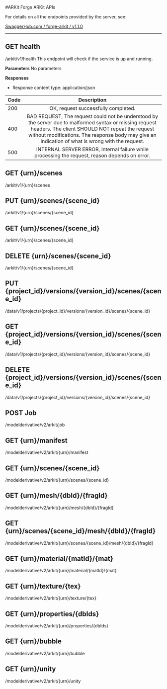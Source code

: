 #ARKit
Forge ARKit APIs


For details on all the endpoints provided by the  server, see:

[SwaggerHub.com / forge-arkit / v1.1.0](https://app.swaggerhub.com/apis/cyrillef/forge-ar_kit/1.1.0)

___


## GET health
/arkit/v1/health
This endpoint will check if the service is up and running.

**Parameters**
No parameters


**Responses**
- Response content type: application/json


|Code|Description|
|:---|:---:|
|200|OK, request successfully completed.|
|400|BAD REQUEST, The request could not be understood by the server due to malformed syntax or missing request headers. The client SHOULD NOT repeat the request without modifications. The response body may give an indication of what is wrong with the request.|
|500|INTERNAL SERVER ERROR, Internal failure while processing the request, reason depends on error.|


## GET {urn}/scenes
/arkit/v1/{urn}/scenes


## PUT {urn}/scenes/{scene_id}
/arkit/v1/{urn}/scenes/{scene_id}


## GET {urn}/scenes/{scene_id}
/arkit/v1/{urn}/scenes/{scene_id}


## DELETE {urn}/scenes/{scene_id}
/arkit/v1/{urn}/scenes/{scene_id}


## PUT {project_id}/versions/{version_id}/scenes/{scene_id}
/data/v1/projects/{project_id}/versions/{version_id}/scenes/{scene_id}


## GET {project_id}/versions/{version_id}/scenes/{scene_id}
/data/v1/projects/{project_id}/versions/{version_id}/scenes/{scene_id}


## DELETE {project_id}/versions/{version_id}/scenes/{scene_id}
/data/v1/projects/{project_id}/versions/{version_id}/scenes/{scene_id}


## POST Job
/modelderivative/v2/arkit/job


## GET {urn}/manifest
/modelderivative/v2/arkit/{urn}/manifest


## GET {urn}/scenes/{scene_id}
/modelderivative/v2/arkit/{urn}/scenes/{scene_id}

## GET {urn}/mesh/{dbId}/{fragId}
/modelderivative/v2/arkit/{urn}/mesh/{dbId}/{fragId}

## GET {urn}/scenes/{scene_id}/mesh/{dbId}/{fragId}
/modelderivative/v2/arkit/{urn}/scenes/{scene_id}/mesh/{dbId}/{fragId}

## GET {urn}/material/{matId}/{mat}
/modelderivative/v2/arkit/{urn}/material/{matId}/{mat}

## GET {urn}/texture/{tex}
/modelderivative/v2/arkit/{urn}/texture/{tex}

## GET {urn}/properties/{dbIds}
/modelderivative/v2/arkit/{urn}/properties/{dbIds}

## GET {urn}/bubble
/modelderivative/v2/arkit/{urn}/bubble

## GET {urn}/unity
/modelderivative/v2/arkit/{urn}/unity
